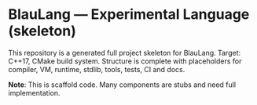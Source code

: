 # BlauLang — Experimental Language (skeleton)
This repository is a generated full project skeleton for BlauLang.
Target: C++17, CMake build system.
Structure is complete with placeholders for compiler, VM, runtime, stdlib, tools, tests, CI and docs.

**Note**: This is scaffold code. Many components are stubs and need full implementation.

